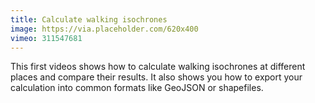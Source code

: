 ```yaml
---
title: Calculate walking isochrones
image: https://via.placeholder.com/620x400
vimeo: 311547681
---
```


This first videos shows how to calculate walking isochrones at different places and compare their results. It also shows you how to export your calculation into common formats like GeoJSON or shapefiles.